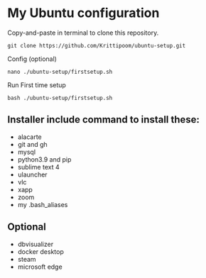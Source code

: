 # My Ubuntu configuration

Copy-and-paste in terminal to clone this repository.
```
git clone https://github.com/Krittipoom/ubuntu-setup.git
```

Config (optional)
```
nano ./ubuntu-setup/firstsetup.sh
```

Run First time setup
```
bash ./ubuntu-setup/firstsetup.sh
```

## Installer include command to install these:

- alacarte
- git and gh
- mysql
- python3.9 and pip
- sublime text 4
- ulauncher
- vlc
- xapp
- zoom
- my .bash_aliases

## Optional
- dbvisualizer
- docker desktop
- steam
- microsoft edge
